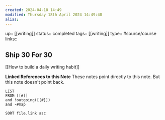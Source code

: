 ```yaml
---
created: 2024-04-18 14:49
modified: Thursday 18th April 2024 14:49:48
alias:
---
```

up::  [[writing]]
status:: completed
tags:: [[writing]]
type:: #source/course
links::

## Ship 30 For 30


[[How to build a daily writing habit]]

**Linked References to this Note**
These notes point directly to this note. But this note doesn't point back.
```dataview
LIST
FROM [[#]]
and !outgoing([[#]])
and -#map

SORT file.link asc
```
